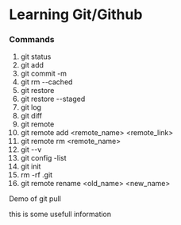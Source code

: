 # Learning Git/Github

### Commands
1. git status
2. git add 
3. git commit -m 
4. git rm --cached
5. git restore
6. git restore --staged
7. git log
8. git diff
9. git remote
10. git remote add <remote_name> <remote_link>
11. git remote rm <remote_name>
12. git --v
13. git config -list
14. git init
15. rm -rf .git
16. git remote rename <old_name> <new_name>

Demo of git pull

this is some usefull information